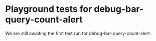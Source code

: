 # Playground tests for debug-bar-query-count-alert
We are still awaiting the first test run for debug-bar-query-count-alert.
